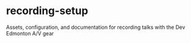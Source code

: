 # recording-setup
Assets, configuration, and documentation for recording talks with the Dev Edmonton A/V gear
